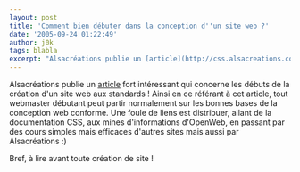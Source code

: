 ```yaml
---
layout: post
title: 'Comment bien débuter dans la conception d''un site web ?'
date: '2005-09-24 01:22:49'
author: j0k
tags: blabla
excerpt: "Alsacréations publie un [article](http://css.alsacreations.com/Comment-debuter-et-trouver-l-information) fort intéressant qui concerne les débuts de la création d'un site web aux standards ! Ainsi en ce référant à cet article, tout webmaster débutant peut partir normalement sur les bonnes bases de la conception web conforme.     \nUne foule de liens est      …"
---
```


Alsacréations publie un [article](http://css.alsacreations.com/Comment-debuter-et-trouver-l-information) fort intéressant qui concerne les débuts de la création d'un site web aux standards ! Ainsi en ce référant à cet article, tout webmaster débutant peut partir normalement sur les bonnes bases de la conception web conforme.
Une foule de liens est distribuer, allant de la documentation CSS, aux mines d'informations d'OpenWeb, en passant par des cours simples mais efficaces d'autres sites mais aussi par Alsacréations :)

Bref, à lire avant toute création de site !
